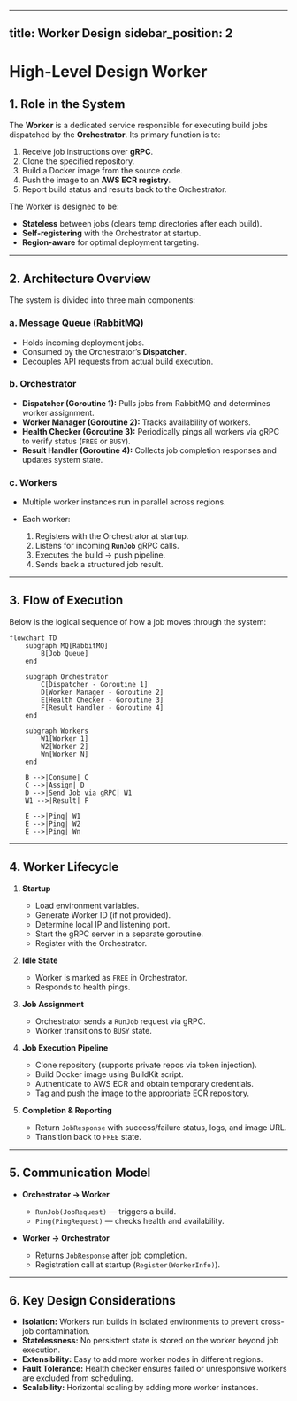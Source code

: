 
---
title: Worker Design
sidebar_position: 2
---


# **High-Level Design Worker**

## **1. Role in the System**

The **Worker** is a dedicated service responsible for executing build jobs dispatched by the **Orchestrator**.
Its primary function is to:

1. Receive job instructions over **gRPC**.
2. Clone the specified repository.
3. Build a Docker image from the source code.
4. Push the image to an **AWS ECR registry**.
5. Report build status and results back to the Orchestrator.

The Worker is designed to be:

* **Stateless** between jobs (clears temp directories after each build).
* **Self-registering** with the Orchestrator at startup.
* **Region-aware** for optimal deployment targeting.

---

## **2. Architecture Overview**

The system is divided into three main components:

### **a. Message Queue (RabbitMQ)**

* Holds incoming deployment jobs.
* Consumed by the Orchestrator’s **Dispatcher**.
* Decouples API requests from actual build execution.

### **b. Orchestrator**

* **Dispatcher (Goroutine 1):** Pulls jobs from RabbitMQ and determines worker assignment.
* **Worker Manager (Goroutine 2):** Tracks availability of workers.
* **Health Checker (Goroutine 3):** Periodically pings all workers via gRPC to verify status (`FREE` or `BUSY`).
* **Result Handler (Goroutine 4):** Collects job completion responses and updates system state.

### **c. Workers**

* Multiple worker instances run in parallel across regions.
* Each worker:

  1. Registers with the Orchestrator at startup.
  2. Listens for incoming **`RunJob`** gRPC calls.
  3. Executes the build → push pipeline.
  4. Sends back a structured job result.

---

## **3. Flow of Execution**

Below is the logical sequence of how a job moves through the system:

```mermaid
flowchart TD
    subgraph MQ[RabbitMQ]
        B[Job Queue]
    end

    subgraph Orchestrator
        C[Dispatcher - Goroutine 1]
        D[Worker Manager - Goroutine 2]
        E[Health Checker - Goroutine 3]
        F[Result Handler - Goroutine 4]
    end

    subgraph Workers
        W1[Worker 1]
        W2[Worker 2]
        Wn[Worker N]
    end

    B -->|Consume| C
    C -->|Assign| D
    D -->|Send Job via gRPC| W1
    W1 -->|Result| F

    E -->|Ping| W1
    E -->|Ping| W2
    E -->|Ping| Wn
```

---

## **4. Worker Lifecycle**

1. **Startup**

   * Load environment variables.
   * Generate Worker ID (if not provided).
   * Determine local IP and listening port.
   * Start the gRPC server in a separate goroutine.
   * Register with the Orchestrator.

2. **Idle State**

   * Worker is marked as `FREE` in Orchestrator.
   * Responds to health pings.

3. **Job Assignment**

   * Orchestrator sends a `RunJob` request via gRPC.
   * Worker transitions to `BUSY` state.

4. **Job Execution Pipeline**

   * Clone repository (supports private repos via token injection).
   * Build Docker image using BuildKit script.
   * Authenticate to AWS ECR and obtain temporary credentials.
   * Tag and push the image to the appropriate ECR repository.

5. **Completion & Reporting**

   * Return `JobResponse` with success/failure status, logs, and image URL.
   * Transition back to `FREE` state.

---

## **5. Communication Model**

* **Orchestrator → Worker**

  * `RunJob(JobRequest)` — triggers a build.
  * `Ping(PingRequest)` — checks health and availability.
* **Worker → Orchestrator**

  * Returns `JobResponse` after job completion.
  * Registration call at startup (`Register(WorkerInfo)`).

---

## **6. Key Design Considerations**

* **Isolation:** Workers run builds in isolated environments to prevent cross-job contamination.
* **Statelessness:** No persistent state is stored on the worker beyond job execution.
* **Extensibility:** Easy to add more worker nodes in different regions.
* **Fault Tolerance:** Health checker ensures failed or unresponsive workers are excluded from scheduling.
* **Scalability:** Horizontal scaling by adding more worker instances.
